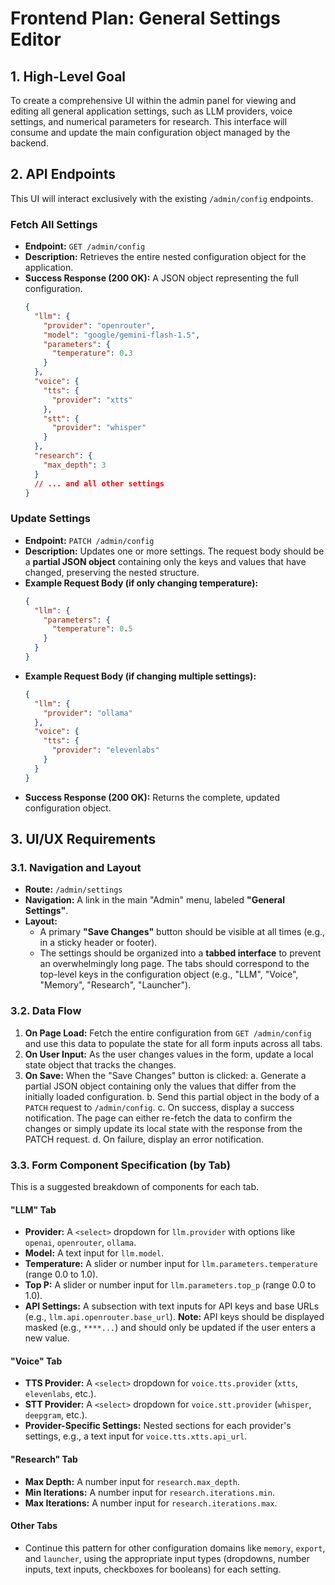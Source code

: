 # Frontend Plan: General Settings Editor

## 1. High-Level Goal

To create a comprehensive UI within the admin panel for viewing and editing all general application settings, such as LLM providers, voice settings, and numerical parameters for research. This interface will consume and update the main configuration object managed by the backend.

## 2. API Endpoints

This UI will interact exclusively with the existing `/admin/config` endpoints.

### Fetch All Settings

- **Endpoint:** `GET /admin/config`
- **Description:** Retrieves the entire nested configuration object for the application.
- **Success Response (200 OK):** A JSON object representing the full configuration.
  ```json
  {
    "llm": {
      "provider": "openrouter",
      "model": "google/gemini-flash-1.5",
      "parameters": {
        "temperature": 0.3
      }
    },
    "voice": {
      "tts": {
        "provider": "xtts"
      },
      "stt": {
        "provider": "whisper"
      }
    },
    "research": {
      "max_depth": 3
    }
    // ... and all other settings
  }
  ```

### Update Settings

- **Endpoint:** `PATCH /admin/config`
- **Description:** Updates one or more settings. The request body should be a **partial JSON object** containing only the keys and values that have changed, preserving the nested structure.
- **Example Request Body (if only changing temperature):**
  ```json
  {
    "llm": {
      "parameters": {
        "temperature": 0.5
      }
    }
  }
  ```
- **Example Request Body (if changing multiple settings):**
  ```json
  {
    "llm": {
      "provider": "ollama"
    },
    "voice": {
      "tts": {
        "provider": "elevenlabs"
      }
    }
  }
  ```
- **Success Response (200 OK):** Returns the complete, updated configuration object.

## 3. UI/UX Requirements

### 3.1. Navigation and Layout

- **Route:** `/admin/settings`
- **Navigation:** A link in the main "Admin" menu, labeled **"General Settings"**.
- **Layout:**
  - A primary **"Save Changes"** button should be visible at all times (e.g., in a sticky header or footer).
  - The settings should be organized into a **tabbed interface** to prevent an overwhelmingly long page. The tabs should correspond to the top-level keys in the configuration object (e.g., "LLM", "Voice", "Memory", "Research", "Launcher").

### 3.2. Data Flow

1.  **On Page Load:** Fetch the entire configuration from `GET /admin/config` and use this data to populate the state for all form inputs across all tabs.
2.  **On User Input:** As the user changes values in the form, update a local state object that tracks the changes.
3.  **On Save:** When the "Save Changes" button is clicked:
    a.  Generate a partial JSON object containing only the values that differ from the initially loaded configuration.
    b.  Send this partial object in the body of a `PATCH` request to `/admin/config`.
    c.  On success, display a success notification. The page can either re-fetch the data to confirm the changes or simply update its local state with the response from the PATCH request.
    d.  On failure, display an error notification.

### 3.3. Form Component Specification (by Tab)

This is a suggested breakdown of components for each tab.

#### "LLM" Tab
- **Provider:** A `<select>` dropdown for `llm.provider` with options like `openai`, `openrouter`, `ollama`.
- **Model:** A text input for `llm.model`.
- **Temperature:** A slider or number input for `llm.parameters.temperature` (range 0.0 to 1.0).
- **Top P:** A slider or number input for `llm.parameters.top_p` (range 0.0 to 1.0).
- **API Settings:** A subsection with text inputs for API keys and base URLs (e.g., `llm.api.openrouter.base_url`). **Note:** API keys should be displayed masked (e.g., `****...`) and should only be updated if the user enters a new value.

#### "Voice" Tab
- **TTS Provider:** A `<select>` dropdown for `voice.tts.provider` (`xtts`, `elevenlabs`, etc.).
- **STT Provider:** A `<select>` dropdown for `voice.stt.provider` (`whisper`, `deepgram`, etc.).
- **Provider-Specific Settings:** Nested sections for each provider's settings, e.g., a text input for `voice.tts.xtts.api_url`.

#### "Research" Tab
- **Max Depth:** A number input for `research.max_depth`.
- **Min Iterations:** A number input for `research.iterations.min`.
- **Max Iterations:** A number input for `research.iterations.max`.

#### Other Tabs
- Continue this pattern for other configuration domains like `memory`, `export`, and `launcher`, using the appropriate input types (dropdowns, number inputs, text inputs, checkboxes for booleans) for each setting.
